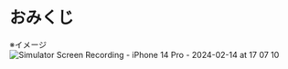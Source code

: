 # おみくじ

※イメージ![Simulator Screen Recording - iPhone 14 Pro - 2024-02-14 at 17 07 10](https://github.com/spark94vcoolk/omikujiPortfolio/assets/156158253/17099873-9618-4369-b06e-6f50ac9a69e7)
